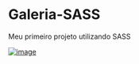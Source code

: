 # Galeria-SASS

Meu primeiro projeto utilizando SASS

<a href="https://galeria-sass-nsrdhxik7-lucs25.vercel.app/">![image](https://user-images.githubusercontent.com/93219618/198372913-998fe13e-3940-4699-8fbb-ef66607a6e79.png)</a>


